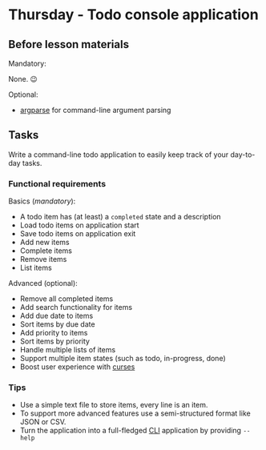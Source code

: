 # Thursday - Todo console application

## Before lesson materials

Mandatory:

None. :wink:

Optional:

* [argparse][1] for command-line argument parsing

## Tasks

Write a command-line todo application to easily keep track of your day-to-day tasks.

### Functional requirements

Basics (_mandatory_):

* A todo item has (at least) a `completed` state and a description
* Load todo items on application start
* Save todo items on application exit
* Add new items
* Complete items
* Remove items
* List items

Advanced (optional):

* Remove all completed items
* Add search functionality for items
* Add due date to items
* Sort items by due date
* Add priority to items
* Sort items by priority
* Handle multiple lists of items
* Support multiple item states (such as todo, in-progress, done)
* Boost user experience with [curses][2]

### Tips

* Use a simple text file to store items, every line is an item.
* To support more advanced features use a semi-structured format like JSON or CSV.
* Turn the application into a full-fledged [CLI][3] application by providing `--help`

[1]: https://docs.python.org/3.5/library/argparse.html#module-argparse
[2]: https://docs.python.org/3/howto/curses.html
[3]: https://en.wikipedia.org/wiki/Command-line_interface
